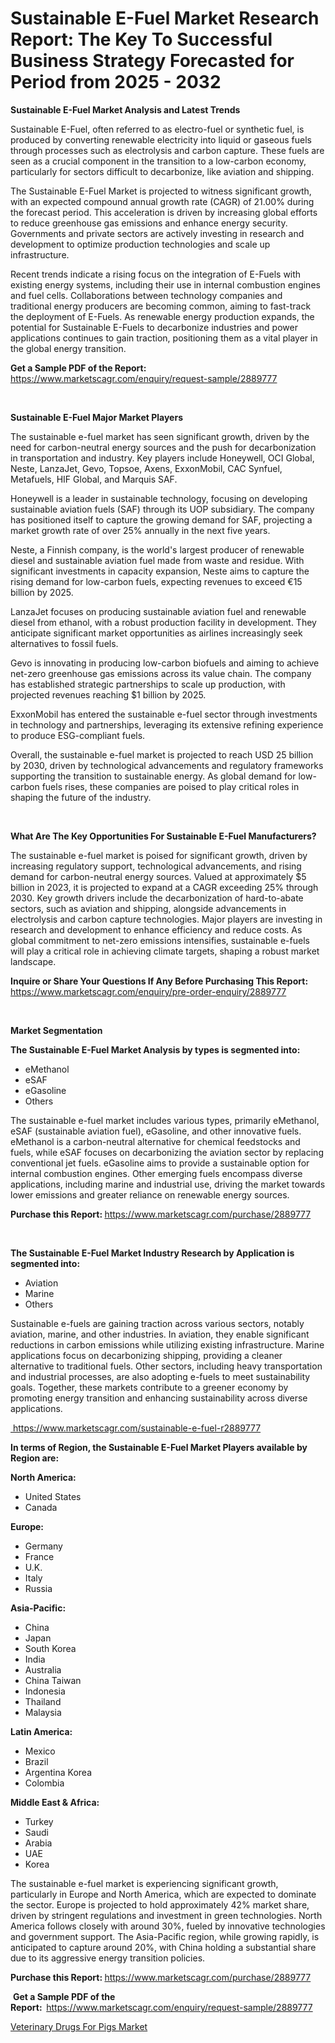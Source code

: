 <p><h1>Sustainable E-Fuel Market Research Report: The Key To Successful Business Strategy Forecasted for Period from 2025 - 2032</h1></p><p><strong>Sustainable E-Fuel Market Analysis and Latest Trends</strong></p>
<p><p>Sustainable E-Fuel, often referred to as electro-fuel or synthetic fuel, is produced by converting renewable electricity into liquid or gaseous fuels through processes such as electrolysis and carbon capture. These fuels are seen as a crucial component in the transition to a low-carbon economy, particularly for sectors difficult to decarbonize, like aviation and shipping.</p><p>The Sustainable E-Fuel Market is projected to witness significant growth, with an expected compound annual growth rate (CAGR) of 21.00% during the forecast period. This acceleration is driven by increasing global efforts to reduce greenhouse gas emissions and enhance energy security. Governments and private sectors are actively investing in research and development to optimize production technologies and scale up infrastructure.</p><p>Recent trends indicate a rising focus on the integration of E-Fuels with existing energy systems, including their use in internal combustion engines and fuel cells. Collaborations between technology companies and traditional energy producers are becoming common, aiming to fast-track the deployment of E-Fuels. As renewable energy production expands, the potential for Sustainable E-Fuels to decarbonize industries and power applications continues to gain traction, positioning them as a vital player in the global energy transition.</p></p>
<p><strong>Get a Sample PDF of the Report:&nbsp;</strong> <a href="https://www.marketscagr.com/enquiry/request-sample/2889777?utm_campaign=2866&utm_medium=2&utm_source=Github&utm_content=ia&utm_term=14032025&utm_id=sustainable-e-fuel">https://www.marketscagr.com/enquiry/request-sample/2889777</a></p>
<p>&nbsp;</p>
<p><strong>Sustainable E-Fuel Major Market Players</strong></p>
<p><p>The sustainable e-fuel market has seen significant growth, driven by the need for carbon-neutral energy sources and the push for decarbonization in transportation and industry. Key players include Honeywell, OCI Global, Neste, LanzaJet, Gevo, Topsoe, Axens, ExxonMobil, CAC Synfuel, Metafuels, HIF Global, and Marquis SAF.</p><p>Honeywell is a leader in sustainable technology, focusing on developing sustainable aviation fuels (SAF) through its UOP subsidiary. The company has positioned itself to capture the growing demand for SAF, projecting a market growth rate of over 25% annually in the next five years.</p><p>Neste, a Finnish company, is the world's largest producer of renewable diesel and sustainable aviation fuel made from waste and residue. With significant investments in capacity expansion, Neste aims to capture the rising demand for low-carbon fuels, expecting revenues to exceed €15 billion by 2025.</p><p>LanzaJet focuses on producing sustainable aviation fuel and renewable diesel from ethanol, with a robust production facility in development. They anticipate significant market opportunities as airlines increasingly seek alternatives to fossil fuels.</p><p>Gevo is innovating in producing low-carbon biofuels and aiming to achieve net-zero greenhouse gas emissions across its value chain. The company has established strategic partnerships to scale up production, with projected revenues reaching $1 billion by 2025.</p><p>ExxonMobil has entered the sustainable e-fuel sector through investments in technology and partnerships, leveraging its extensive refining experience to produce ESG-compliant fuels. </p><p>Overall, the sustainable e-fuel market is projected to reach USD 25 billion by 2030, driven by technological advancements and regulatory frameworks supporting the transition to sustainable energy. As global demand for low-carbon fuels rises, these companies are poised to play critical roles in shaping the future of the industry.</p></p>
<p>&nbsp;</p>
<p><strong>What Are The Key Opportunities For Sustainable E-Fuel Manufacturers?</strong></p>
<p><p>The sustainable e-fuel market is poised for significant growth, driven by increasing regulatory support, technological advancements, and rising demand for carbon-neutral energy sources. Valued at approximately $5 billion in 2023, it is projected to expand at a CAGR exceeding 25% through 2030. Key growth drivers include the decarbonization of hard-to-abate sectors, such as aviation and shipping, alongside advancements in electrolysis and carbon capture technologies. Major players are investing in research and development to enhance efficiency and reduce costs. As global commitment to net-zero emissions intensifies, sustainable e-fuels will play a critical role in achieving climate targets, shaping a robust market landscape.</p></p>
<p><strong>Inquire or Share Your Questions If Any Before Purchasing This Report:</strong> <a href="https://www.marketscagr.com/enquiry/pre-order-enquiry/2889777?utm_campaign=2866&utm_medium=2&utm_source=Github&utm_content=ia&utm_term=14032025&utm_id=sustainable-e-fuel">https://www.marketscagr.com/enquiry/pre-order-enquiry/2889777</a></p>
<p>&nbsp;</p>
<p><strong>Market Segmentation</strong></p>
<p><strong>The Sustainable E-Fuel Market Analysis by types is segmented into:</strong></p>
<p><ul><li>eMethanol</li><li>eSAF</li><li>eGasoline</li><li>Others</li></ul></p>
<p><p>The sustainable e-fuel market includes various types, primarily eMethanol, eSAF (sustainable aviation fuel), eGasoline, and other innovative fuels. eMethanol is a carbon-neutral alternative for chemical feedstocks and fuels, while eSAF focuses on decarbonizing the aviation sector by replacing conventional jet fuels. eGasoline aims to provide a sustainable option for internal combustion engines. Other emerging fuels encompass diverse applications, including marine and industrial use, driving the market towards lower emissions and greater reliance on renewable energy sources.</p></p>
<p><strong>Purchase this Report:&nbsp;</strong><a href="https://www.marketscagr.com/purchase/2889777?utm_campaign=2866&utm_medium=2&utm_source=Github&utm_content=ia&utm_term=14032025&utm_id=sustainable-e-fuel">https://www.marketscagr.com/purchase/2889777</a></p>
<p>&nbsp;</p>
<p><strong>The Sustainable E-Fuel Market Industry Research by Application is segmented into:</strong></p>
<p><ul><li>Aviation</li><li>Marine</li><li>Others</li></ul></p>
<p><p>Sustainable e-fuels are gaining traction across various sectors, notably aviation, marine, and other industries. In aviation, they enable significant reductions in carbon emissions while utilizing existing infrastructure. Marine applications focus on decarbonizing shipping, providing a cleaner alternative to traditional fuels. Other sectors, including heavy transportation and industrial processes, are also adopting e-fuels to meet sustainability goals. Together, these markets contribute to a greener economy by promoting energy transition and enhancing sustainability across diverse applications.</p></p>
<p><a href="https://www.marketscagr.com/sustainable-e-fuel-r2889777?utm_campaign=2866&utm_medium=2&utm_source=Github&utm_content=ia&utm_term=14032025&utm_id=sustainable-e-fuel">&nbsp;https://www.marketscagr.com/sustainable-e-fuel-r2889777</a></p>
<p><strong>In terms of Region, the Sustainable E-Fuel Market Players available by Region are:</strong></p>
<p>
    <p> <strong> North America: </strong>
        <ul>
            <li>United States</li>
            <li>Canada</li>
        </ul>
        </p> 
    <p> <strong> Europe: </strong>
        <ul>
            <li>Germany</li>
            <li>France</li>
            <li>U.K.</li>
            <li>Italy</li>
            <li>Russia</li>
        </ul>
        </p> 
    <p> <strong> Asia-Pacific: </strong>
        <ul>
            <li>China</li>
            <li>Japan</li>
            <li>South Korea</li>
            <li>India</li>
            <li>Australia</li>
            <li>China Taiwan</li>
            <li>Indonesia</li>
            <li>Thailand</li>
            <li>Malaysia</li>
        </ul>
        </p> 
    <p> <strong> Latin America: </strong>
        <ul>
            <li>Mexico</li>
            <li>Brazil</li>
            <li>Argentina Korea</li>
            <li>Colombia</li>
        </ul>
        </p> 
    <p> <strong> Middle East & Africa: </strong>
        <ul>
            <li>Turkey</li>
            <li>Saudi</li>
            <li>Arabia</li>
            <li>UAE</li>
            <li>Korea</li>
        </ul>
    </p>
    </p>
<p><p>The sustainable e-fuel market is experiencing significant growth, particularly in Europe and North America, which are expected to dominate the sector. Europe is projected to hold approximately 42% market share, driven by stringent regulations and investment in green technologies. North America follows closely with around 30%, fueled by innovative technologies and government support. The Asia-Pacific region, while growing rapidly, is anticipated to capture around 20%, with China holding a substantial share due to its aggressive energy transition policies.</p></p>
<p><strong>Purchase this Report: </strong><a href="https://www.marketscagr.com/purchase/2889777?utm_campaign=2866&utm_medium=2&utm_source=Github&utm_content=ia&utm_term=14032025&utm_id=sustainable-e-fuel">https://www.marketscagr.com/purchase/2889777</a></p>
<p>&nbsp;<strong>Get a Sample PDF of the Report:&nbsp;&nbsp;</strong><a href="https://www.marketscagr.com/enquiry/request-sample/2889777?utm_campaign=2866&utm_medium=2&utm_source=Github&utm_content=ia&utm_term=14032025&utm_id=sustainable-e-fuel">https://www.marketscagr.com/enquiry/request-sample/2889777</a></p>
<p><strong></strong></p>
<p><p><a href="https://github.com/birbamanan03/Market-Research-Report-List-1/blob/main/veterinary-drugs-for-pigs-market.md?utm_campaign=2866&utm_medium=2&utm_source=Github&utm_content=ia&utm_term=14032025&utm_id=sustainable-e-fuel">Veterinary Drugs For Pigs Market</a></p></p>